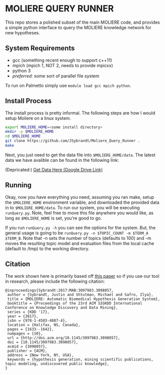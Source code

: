 # MOLIERE QUERY RUNNER

This repo stores a polished subset of the main MOLIERE code, and provides a simple python interface to query the MOLIERE knowledge network for new hypotheses.

## System Requirements

 - gcc (something recent enough to support c++11)
 - mpich (mpich 1, NOT 2, needs to provide mpicxx)
 - python 3
 - _preferred:_  some sort of parallel file system

To run on Palmetto simply use `module load gcc mpich python`.

## Install Process

The install process is pretty informal.
The following steps are how I would setup Moliere on a linux system.

```bash
export MOLIERE_HOME=<some install directory>
mkdir -p $MOLIERE_HOME
cd $MOLIERE_HOME
git clone https://github.com/JSybrandt/Moliere_Query_Runner .
make
```

Next, you just need to get the data file into `$MOLIERE_HOME/data`.
The latest data we have avalible can be found in the following link:

(Depricated:)
[Get Data Here (Google Drive Link)](https://drive.google.com/drive/u/0/folders/0B2hkrBZ0Qc40VXNwcGQ1eEtMTDg)


## Running

Okay, now you have everything you need, assuming you ran make, setup the `$MOLIERE_HOME` environment variable, and downloaded the provided data in to `$MOLIERE_HOME/data`.
To run our system, you will be executing `runQuery.py`.
Note, feel free to move this file anywhere you would like, as long as `$MOLIERE_HOME` is set, you're good to go.

If you run `runQuery.py -h` you can see the options for the system.
But, the general usage is going to be `runQuery.py -n $TOPIC_COUNT -m $TERM_A $TERM_B`.
Note that -n sets the number of topics (defaults to 100) and -m moves the resulting topic model and evaluation files from the local cache (default to /tmp) to the working directory.

## Citation

The work shown here is primarily based off [this paper](https://dl.acm.org/citation.cfm?id=3098057) so if you use our tool in research, please include the following citation:

```
@inproceedings{Sybrandt:2017:MAB:3097983.3098057,
 author = {Sybrandt, Justin and Shtutman, Michael and Safro, Ilya},
 title = {MOLIERE: Automatic Biomedical Hypothesis Generation System},
 booktitle = {Proceedings of the 23rd ACM SIGKDD International Conference on Knowledge Discovery and Data Mining},
 series = {KDD '17},
 year = {2017},
 isbn = {978-1-4503-4887-4},
 location = {Halifax, NS, Canada},
 pages = {1633--1642},
 numpages = {10},
 url = {http://doi.acm.org/10.1145/3097983.3098057},
 doi = {10.1145/3097983.3098057},
 acmid = {3098057},
 publisher = {ACM},
 address = {New York, NY, USA},
 keywords = {hypothesis generation, mining scientific publications, topic modeling, undiscovered public knowledge},
}
```





